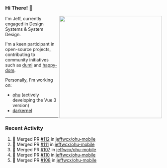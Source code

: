### Hi There! 👋

[<img src="https://github-contribution-stats.vercel.app/api/?username=jeffwcx" align="right" width="330" />](https://github.com/jeffwcx)

I'm Jeff, currently engaged in Design Systems & System Design.

I'm a keen participant in open-source projects, contributing to community initiatives such as [dumi](https://github.com/umijs/dumi) and [happy-dom](https://github.com/capricorn86/happy-dom).

Personally, I'm working on: 
+ [ohu](https://github.com/jeffwcx/ohu-mobile) (actively developing the Vue 3 version)
+ [darkernel](https://github.com/darkernel)


----

### Recent Activity

<!--START_SECTION:activity-->
1. 🎉 Merged PR [#112](https://github.com/jeffwcx/ohu-mobile/pull/112) in [jeffwcx/ohu-mobile](https://github.com/jeffwcx/ohu-mobile)
2. 🎉 Merged PR [#111](https://github.com/jeffwcx/ohu-mobile/pull/111) in [jeffwcx/ohu-mobile](https://github.com/jeffwcx/ohu-mobile)
3. 🎉 Merged PR [#107](https://github.com/jeffwcx/ohu-mobile/pull/107) in [jeffwcx/ohu-mobile](https://github.com/jeffwcx/ohu-mobile)
4. 🎉 Merged PR [#110](https://github.com/jeffwcx/ohu-mobile/pull/110) in [jeffwcx/ohu-mobile](https://github.com/jeffwcx/ohu-mobile)
5. 🎉 Merged PR [#108](https://github.com/jeffwcx/ohu-mobile/pull/108) in [jeffwcx/ohu-mobile](https://github.com/jeffwcx/ohu-mobile)
<!--END_SECTION:activity-->
